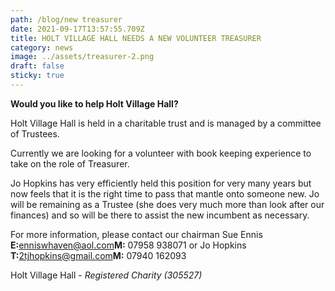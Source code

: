 ```yaml
---
path: /blog/new treasurer
date: 2021-09-17T13:57:55.709Z
title: HOLT VILLAGE HALL NEEDS A NEW VOLUNTEER TREASURER
category: news
image: ../assets/treasurer-2.png
draft: false
sticky: true
---
```

**Would you like to help Holt Village Hall?**

Holt Village Hall is held in a charitable trust and is managed by a committee of Trustees.

Currently we are looking for a volunteer with book keeping experience to take on the role of Treasurer.

Jo Hopkins has very efficiently held this position for very many years but now feels that it is the right time to pass that mantle onto someone new.  Jo will be remaining as a Trustee (she does very much more than look after our finances) and so will be there to assist the new incumbent as necessary.

For more information, please contact our chairman Sue Ennis **E:**[enniswhaven@aol.com](mailto:enniswhaven@aol.com)**M:** 07958 938071 or Jo Hopkins **T:**[2tjhopkins@gmail.com](mailto:2tjhopkins@gmail.com)**M:** 07940 162093

Holt Village Hall - *Registered Charity (305527)*